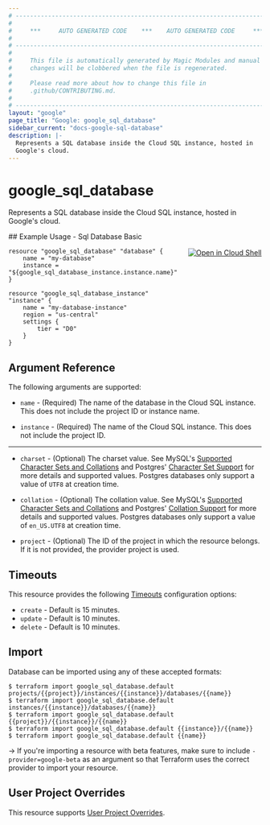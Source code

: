 ```yaml
---
# ----------------------------------------------------------------------------
#
#     ***     AUTO GENERATED CODE    ***    AUTO GENERATED CODE     ***
#
# ----------------------------------------------------------------------------
#
#     This file is automatically generated by Magic Modules and manual
#     changes will be clobbered when the file is regenerated.
#
#     Please read more about how to change this file in
#     .github/CONTRIBUTING.md.
#
# ----------------------------------------------------------------------------
layout: "google"
page_title: "Google: google_sql_database"
sidebar_current: "docs-google-sql-database"
description: |-
  Represents a SQL database inside the Cloud SQL instance, hosted in
  Google's cloud.
---
```


# google\_sql\_database

Represents a SQL database inside the Cloud SQL instance, hosted in
Google's cloud.



<div class = "oics-button" style="float: right; margin: 0 0 -15px">
  <a href="https://console.cloud.google.com/cloudshell/open?cloudshell_git_repo=https%3A%2F%2Fgithub.com%2Fterraform-google-modules%2Fdocs-examples.git&cloudshell_working_dir=sql_database_basic&cloudshell_image=gcr.io%2Fgraphite-cloud-shell-images%2Fterraform%3Alatest&open_in_editor=main.tf&cloudshell_print=.%2Fmotd&cloudshell_tutorial=.%2Ftutorial.md" target="_blank">
    <img alt="Open in Cloud Shell" src="//gstatic.com/cloudssh/images/open-btn.svg" style="max-height: 44px; margin: 32px auto; max-width: 100%;">
  </a>
</div>
## Example Usage - Sql Database Basic


```hcl
resource "google_sql_database" "database" {
	name = "my-database"
	instance = "${google_sql_database_instance.instance.name}"
}

resource "google_sql_database_instance" "instance" {
	name = "my-database-instance"
	region = "us-central"
	settings {
		tier = "D0"
	}
}
```

## Argument Reference

The following arguments are supported:


* `name` -
  (Required)
  The name of the database in the Cloud SQL instance.
  This does not include the project ID or instance name.

* `instance` -
  (Required)
  The name of the Cloud SQL instance. This does not include the project
  ID.


- - -


* `charset` -
  (Optional)
  The charset value. See MySQL's
  [Supported Character Sets and Collations](https://dev.mysql.com/doc/refman/5.7/en/charset-charsets.html)
  and Postgres' [Character Set Support](https://www.postgresql.org/docs/9.6/static/multibyte.html)
  for more details and supported values. Postgres databases only support
  a value of `UTF8` at creation time.

* `collation` -
  (Optional)
  The collation value. See MySQL's
  [Supported Character Sets and Collations](https://dev.mysql.com/doc/refman/5.7/en/charset-charsets.html)
  and Postgres' [Collation Support](https://www.postgresql.org/docs/9.6/static/collation.html)
  for more details and supported values. Postgres databases only support
  a value of `en_US.UTF8` at creation time.

* `project` - (Optional) The ID of the project in which the resource belongs.
    If it is not provided, the provider project is used.



## Timeouts

This resource provides the following
[Timeouts](/docs/configuration/resources.html#timeouts) configuration options:

- `create` - Default is 15 minutes.
- `update` - Default is 10 minutes.
- `delete` - Default is 10 minutes.

## Import

Database can be imported using any of these accepted formats:

```
$ terraform import google_sql_database.default projects/{{project}}/instances/{{instance}}/databases/{{name}}
$ terraform import google_sql_database.default instances/{{instance}}/databases/{{name}}
$ terraform import google_sql_database.default {{project}}/{{instance}}/{{name}}
$ terraform import google_sql_database.default {{instance}}/{{name}}
$ terraform import google_sql_database.default {{name}}
```

-> If you're importing a resource with beta features, make sure to include `-provider=google-beta`
as an argument so that Terraform uses the correct provider to import your resource.

## User Project Overrides

This resource supports [User Project Overrides](https://www.terraform.io/docs/providers/google/provider_reference.html#user_project_override).
